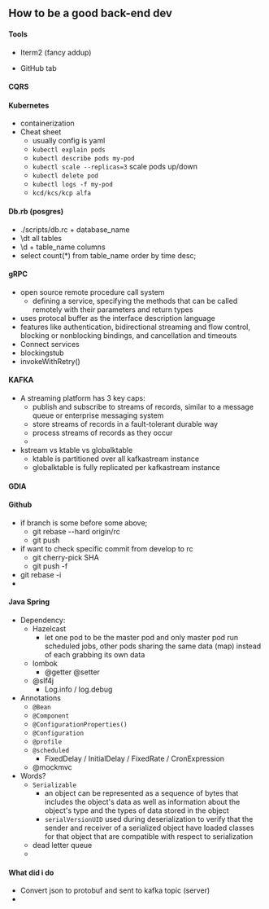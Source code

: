 ## How to be a good back-end dev

#### Tools

- Iterm2 (fancy addup)

- GitHub tab 

#### CQRS



#### Kubernetes 

- containerization
- Cheat sheet
  - usually config is yaml
  - `kubectl explain pods`
  - `kubectl describe pods my-pod`
  - `kubectl scale --replicas=3` scale pods up/down
  - `kubectl delete pod`
  - `kubectl logs -f my-pod`
  - `kcd/kcs/kcp alfa`

#### Db.rb (posgres)

- ./scripts/db.rc + database_name
- \dt all tables
- \d + table_name columns 
- select count(*) from table_name order by time desc;

#### gRPC

- open source remote procedure call system
  -  defining a service, specifying the methods that can be called remotely with their parameters and return types
- uses protocal buffer as the interface description language
- features like authentication, bidirectional streaming and flow control, blocking or nonblocking bindings, and cancellation and timeouts 
- Connect services
- blockingstub
- invokeWithRetry()

#### KAFKA

- A streaming platform has 3 key caps:
  - publish and subscribe to streams of records, similar to a message queue or enterprise messaging system
  - store streams of records in a fault-tolerant durable way
  - process streams of records as they occur
  - 
- kstream vs ktable vs globalktable
  -  ktable is partitioned over all kafkastream instance
  - globalktable is fully replicated per kafkastream instance

#### GDIA

#### Github

- if branch is some before some above; 
  - git rebase --hard origin/rc
  - git push
- if want to check specific commit from develop to rc
  - git cherry-pick SHA
  - git push -f
- git rebase -i
- 

#### Java Spring

- Dependency:
  - Hazelcast
    - let one pod to be the master pod and only master pod run scheduled jobs, other pods sharing the same data (map) instead of each grabbing its own data
  - lombok
    - @getter @setter
  - @slf4j
    - Log.info / log.debug
- Annotations
  - `@Bean`
  - `@Component`
  - `@ConfigurationProperties()`
  - `@Configuration`
  - `@profile`
  - `@scheduled`
    - FixedDelay / InitialDelay / FixedRate / CronExpression
  - @mockmvc
- Words?
  - `Serializable`
    - an object can be represented as a sequence of bytes that includes the object's data as well as information about the object's type and the types of data stored in the object
    - `serialVersionUID` used during deserialization to verify that the sender and receiver of a serialized object have loaded classes for that object that are compatible with respect to serialization
  - dead letter queue
  - 



#### What did i do

- Convert json to protobuf and sent to kafka topic (server)
- 

